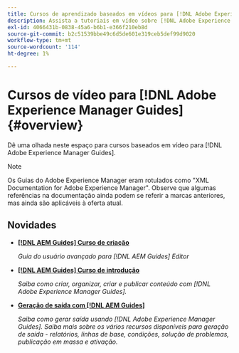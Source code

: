 ```yaml
---
title: Cursos de aprendizado baseados em vídeos para [!DNL Adobe Experience Manager Guides]
description: Assista a tutoriais em vídeo sobre [!DNL Adobe Experience Manager Guides], AEM complemento XML, AEM plug-in XML, AEM DoX e AEM Dox.
exl-id: 4066431b-0838-45a6-b6b1-e366f210eb8d
source-git-commit: b2c51539bbe49c6d5de601e319ceb5def99d9020
workflow-type: tm+mt
source-wordcount: '114'
ht-degree: 1%

---
```


# Cursos de vídeo para [!DNL Adobe Experience Manager Guides] {#overview}

Dê uma olhada neste espaço para cursos baseados em vídeo para [!DNL Adobe Experience Manager Guides].

>[!NOTE]
> 
> Os Guias do Adobe Experience Manager eram rotulados como &quot;XML Documentation for Adobe Experience Manager&quot;. Observe que algumas referências na documentação ainda podem se referir a marcas anteriores, mas ainda são aplicáveis à oferta atual.

## Novidades

* **[[!DNL AEM Guides] Curso de criação](course-3/overview.md)**

   *Guia do usuário avançado para [!DNL AEM Guides] Editor*

* **[[!DNL AEM Guides] Curso de introdução](course-1/overview.md)**

   *Saiba como criar, organizar, criar e publicar conteúdo com [!DNL Adobe Experience Manager Guides].*

* **[Geração de saída com [!DNL AEM Guides]](course-2/overview.md)**

   *Saiba como gerar saída usando [!DNL Adobe Experience Manager Guides]. Saiba mais sobre os vários recursos disponíveis para geração de saída - relatórios, linhas de base, condições, solução de problemas, publicação em massa e ativação.*
